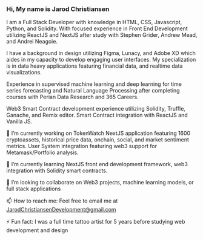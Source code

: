 ### Hi, My name is Jarod Christiansen
I am a Full Stack Developer with knowledge in HTML, CSS, Javascript, Python, and Solidity. With focused experience in Front End Development utilizing ReactJS and NextJS after study with Stephen Grider, Andrew Mead, and Andrei Neagoie.

I have a background in design utilizing Figma, Lunacy, and Adobe XD which aides in my capacity to develop engaging user interfaces. My specialization is in data heavy applications featuring financial data, and realtime data visualizations. 

Experience in supervised machine learning and deep learning for time series forecasting and Natural Language Processing after completing courses with Perian Data Research and 365 Careers. 

Web3 Smart Contract development experience utilizing Solidity, Truffle, Ganache, and Remix editor. Smart Contract integration with ReactJS and Vanilla JS. 

🔭 I’m currently working on 
TokenWatch NextJS application featuring 1600 cryptoassets, historical price data, onchain, social, and market sentiment metrics. User System integration featuring web3 support for Metamask/Portfolio analysis. 

🌱 I’m currently learning
NextJS front end development framework, web3 integration with Solidity smart contracts.

👯 I’m looking to collaborate on
Web3 projects, machine learning models, or full stack applications
 
📫 How to reach me:
Feel free to email me at JarodChristiansenDevelopment@gmail.com

⚡ Fun fact:
I was a full time tattoo artist for 5 years before studying web development and design
